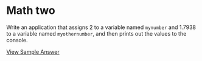 # Math two

Write an application that assigns 2 to a variable named ```mynumber``` and 1.7938 to a variable named ```myothernumber```, and then prints out the values to the console.

[View Sample Answer](https://gist.github.com/LearnByCode/2362da72cacc60844a51)
